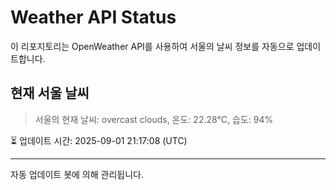 
# Weather API Status

이 리포지토리는 OpenWeather API를 사용하여 서울의 날씨 정보를 자동으로 업데이트합니다.

## 현재 서울 날씨
> 서울의 현재 날씨: overcast clouds, 온도: 22.28°C, 습도: 94%

⏳ 업데이트 시간: 2025-09-01 21:17:08 (UTC)

---
자동 업데이트 봇에 의해 관리됩니다.
